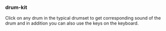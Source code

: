 ### drum-kit
Click on any drum in the typical drumset to get corresponding sound of the drum and in addition you can also use the keys on the keyboard.
